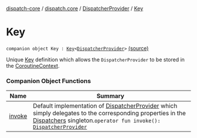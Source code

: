 [dispatch-core](../../../index.md) / [dispatch.core](../../index.md) / [DispatcherProvider](../index.md) / [Key](./index.md)

# Key

`companion object Key : `[`Key`](https://kotlinlang.org/api/latest/jvm/stdlib/kotlin.coroutines/-coroutine-context/-key/index.html)`<`[`DispatcherProvider`](../index.md)`>` [(source)](https://github.com/RBusarow/Dispatch/tree/master/dispatch-core/src/main/java/dispatch/core/DispatcherProvider.kt#L85)

Unique [Key](./index.md) definition which allows the `DispatcherProvider` to be stored in the [CoroutineContext](https://kotlinlang.org/api/latest/jvm/stdlib/kotlin.coroutines/-coroutine-context/index.html).

### Companion Object Functions

| Name | Summary |
|---|---|
| [invoke](invoke.md) | Default implementation of [DispatcherProvider](../index.md) which simply delegates to the corresponding properties in the [Dispatchers](https://kotlin.github.io/kotlinx.coroutines/kotlinx-coroutines-core/kotlinx.coroutines/-dispatchers/index.html) singleton.`operator fun invoke(): `[`DispatcherProvider`](../index.md) |

